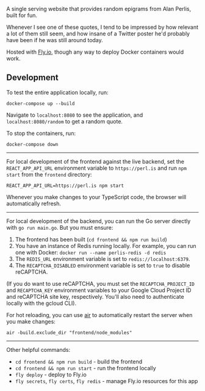 A single serving website that provides random epigrams from Alan Perlis, built for fun.

Whenever I see one of these quotes, I tend to be impressed by how relevant a lot of them still seem, and how insane of a Twitter poster he'd probably have been if he was still around today.

Hosted with [Fly.io](https://fly.io/), though any way to deploy Docker containers would work.

## Development

To test the entire application locally, run:

```
docker-compose up --build
```

Navigate to `localhost:8080` to see the application, and `localhost:8080/random` to get a random quote.

To stop the containers, run:

```
docker-compose down
```

----

For local development of the frontend against the live backend, set the `REACT_APP_API_URL` environment variable to `https://perl.is` and run `npm start` from the `frontend` directory:

```
REACT_APP_API_URL=https://perl.is npm start
```

Whenever you make changes to your TypeScript code, the browser will automatically refresh.

----

For local development of the backend, you can run the Go server directly with `go run main.go`. But you must ensure:

1. The frontend has been built (`cd frontend && npm run build`)
2. You have an instance of Redis running locally. For example, you can run one with Docker: `docker run --name perlis-redis -d redis`
3. The `REDIS_URL` environment variable is set to `redis://localhost:6379`.
4. The `RECAPTCHA_DISABLED` environment variable is set to `true` to disable reCAPTCHA.

(If you do want to use reCAPTCHA, you must set the `RECAPTCHA_PROJECT_ID` and `RECAPTCHA_KEY` environment variables to your Google Cloud Project ID and reCAPTCHA site key, respectively. You'll also need to authenticate locally with the gcloud CLI).

For hot reloading, you can use [air](https://github.com/air-verse/air) to automatically restart the server when you make changes:

```
air -build.exclude_dir "frontend/node_modules"
```

----

Other helpful commands:

* `cd frontend && npm run build` - build the frontend
* `cd frontend && npm run start` - run the frontend locally
* `fly deploy` - deploy to Fly.io
* `fly secrets`, `fly certs`, `fly redis` - manage Fly.io resources for this app
